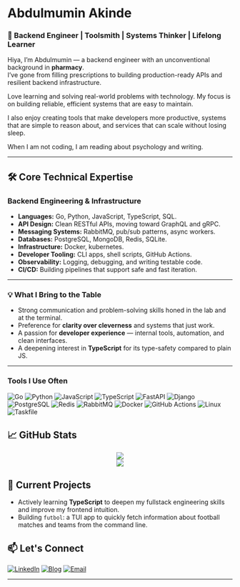 # Abdulmumin Akinde

### 🧠 Backend Engineer | Toolsmith | Systems Thinker | Lifelong Learner  

Hiya, I’m Abdulmumin — a backend engineer with an unconventional background in **pharmacy**.  
I’ve gone from filling prescriptions to building production-ready APIs and resilient backend infrastructure.

Love learning and solving real-world problems with technology. My focus is on building reliable, efficient systems that are easy to maintain.

I also enjoy creating tools that make developers more productive, systems that are simple to reason about, and services that can scale without losing sleep.

When I am not coding, I am reading about psychology and writing.


---

## 🛠️ Core Technical Expertise

### **Backend Engineering & Infrastructure**

- **Languages:** Go, Python, JavaScript, TypeScript, SQL.
- **API Design:** Clean RESTful APIs, moving toward GraphQL and gRPC.
- **Messaging Systems:** RabbitMQ, pub/sub patterns, async workers.
- **Databases:** PostgreSQL, MongoDB, Redis, SQLite.
- **Infrastructure:** Docker, kubernetes.
- **Developer Tooling:** CLI apps, shell scripts, GitHub Actions.
- **Observability:** Logging, debugging, and writing testable code.
- **CI/CD:** Building pipelines that support safe and fast iteration.

---

### 💡 What I Bring to the Table  

- Strong communication and problem-solving skills honed in the lab and at the terminal.
- Preference for **clarity over cleverness** and systems that just work.
- A passion for **developer experience** — internal tools, automation, and clean interfaces.
- A deepening interest in **TypeScript** for its type-safety compared to plain JS.

---

### Tools I Use Often

![Go](https://img.shields.io/badge/Go-00ADD8?style=for-the-badge&logo=go&logoColor=white)
![Python](https://img.shields.io/badge/Python-3670A0?style=for-the-badge&logo=python&logoColor=ffdd54)
![JavaScript](https://img.shields.io/badge/JavaScript-F7DF1E?style=for-the-badge&logo=javascript&logoColor=black)
![TypeScript](https://img.shields.io/badge/TypeScript-007ACC?style=for-the-badge&logo=typescript&logoColor=white)
![FastAPI](https://img.shields.io/badge/FastAPI-009485?style=for-the-badge&logo=fastapi&logoColor=white)
![Django](https://img.shields.io/badge/Django-092E20?style=for-the-badge&logo=django&logoColor=white)
![PostgreSQL](https://img.shields.io/badge/PostgreSQL-316192?style=for-the-badge&logo=postgresql&logoColor=white)
![Redis](https://img.shields.io/badge/Redis-DD0031?style=for-the-badge&logo=redis&logoColor=white)
![RabbitMQ](https://img.shields.io/badge/RabbitMQ-FF6600?style=for-the-badge&logo=rabbitmq&logoColor=white)
![Docker](https://img.shields.io/badge/Docker-2496ED?style=for-the-badge&logo=docker&logoColor=white)
![GitHub Actions](https://img.shields.io/badge/GitHub_Actions-2088FF?style=for-the-badge&logo=github-actions&logoColor=white)
![Linux](https://img.shields.io/badge/Linux-FCC624?style=for-the-badge&logo=linux&logoColor=black)
![Taskfile](https://img.shields.io/badge/Taskfile-Enabled-brightgreen?style=for-the-badge)

## 📈 GitHub Stats

<p align="center">
  <img src="https://github-readme-stats.vercel.app/api?username=abdulmuminakinde&show_icons=true&theme=chartreuse-dark&count_private=true&hide_border=true" />
  <br/>
  <img src="https://github-readme-stats.vercel.app/api/top-langs/?username=abdulmuminakinde&layout=compact&theme=chartreuse-dark&hide_border=true" />
</p>

## 🚧 Current Projects

- Actively learning **TypeScript** to deepen my fullstack engineering skills and improve my frontend intuition.
- Building `futbol`: a TUI app to quickly fetch information about football matches and teams from the command line.

## 📫 Let's Connect

[![LinkedIn](https://img.shields.io/badge/LinkedIn-0A66C2?style=for-the-badge&logo=linkedin&logoColor=white)](https://linkedin.com/in/abdulmuminakinde)
[![Blog](https://img.shields.io/badge/Blog-blog.akindev.xyz-blue?style=for-the-badge&logo=hashnode&logoColor=white)](https://blog.akindev.xyz)
[![Email](https://img.shields.io/badge/Email-akindeabdulmumin@gmail.com-D14836?style=for-the-badge&logo=gmail&logoColor=white)](mailto:akindeabdulmumin@gmail.com)

---


